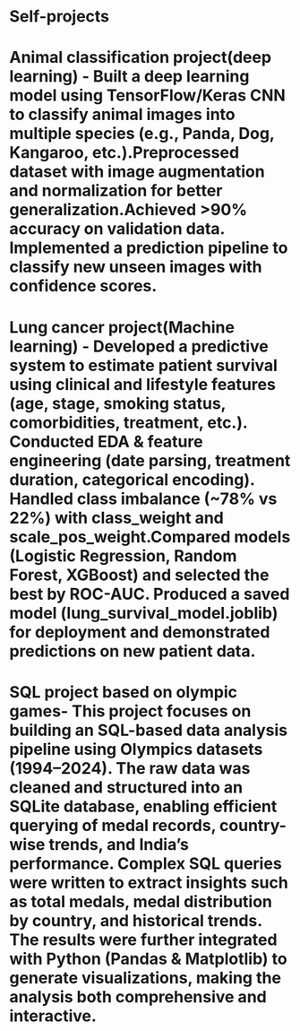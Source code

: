 # Self-projects
# Animal classification project(deep learning) - Built a deep learning model using TensorFlow/Keras CNN to classify animal images into multiple species (e.g., Panda, Dog, Kangaroo, etc.).Preprocessed dataset with image augmentation and normalization for better generalization.Achieved >90% accuracy on validation data. Implemented a prediction pipeline to classify new unseen images with confidence scores.
# Lung cancer project(Machine learning) - Developed a predictive system to estimate patient survival using clinical and lifestyle features (age, stage, smoking status, comorbidities, treatment, etc.). Conducted EDA & feature engineering (date parsing, treatment duration, categorical encoding). Handled class imbalance (~78% vs 22%) with class_weight and scale_pos_weight.Compared models (Logistic Regression, Random Forest, XGBoost) and selected the best by ROC-AUC. Produced a saved model (lung_survival_model.joblib) for deployment and demonstrated predictions on new patient data.
# SQL project based on olympic games- This project focuses on building an SQL-based data analysis pipeline using Olympics datasets (1994–2024). The raw data was cleaned and structured into an SQLite database, enabling efficient querying of medal records, country-wise trends, and India’s performance. Complex SQL queries were written to extract insights such as total medals, medal distribution by country, and historical trends. The results were further integrated with Python (Pandas & Matplotlib) to generate visualizations, making the analysis both comprehensive and interactive.
